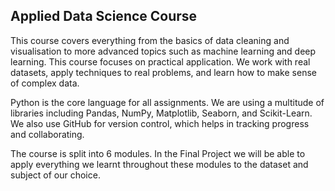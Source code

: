 ## Applied Data Science Course ##

This course covers everything from the basics of data cleaning and visualisation to more advanced topics such as machine learning and deep learning. This course focuses on practical application. We work with real datasets, apply techniques to real problems, and learn how to make sense of complex data. 

Python is the core language for all assignments. We are using a multitude of libraries including Pandas, NumPy, Matplotlib, Seaborn, and Scikit-Learn. We also use GitHub for version control, which helps in tracking progress and collaborating.

The course is split into 6 modules. In the Final Project we will be able to apply everything we learnt throughout these modules to the dataset and subject of our choice.
